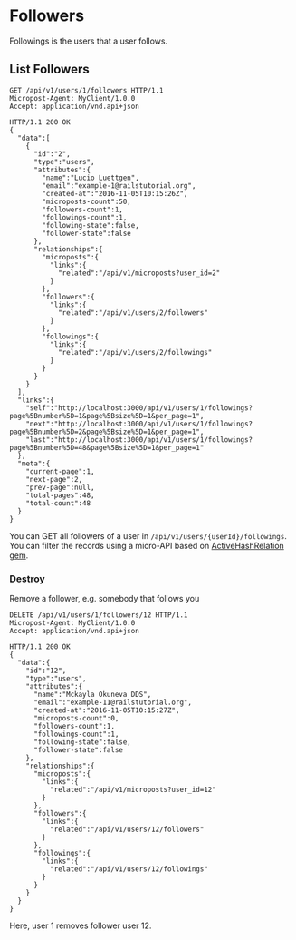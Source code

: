 # Followers

Followings is the users that a user follows.

## List Followers
```http
GET /api/v1/users/1/followers HTTP/1.1
Micropost-Agent: MyClient/1.0.0
Accept: application/vnd.api+json
```
```http
HTTP/1.1 200 OK
{  
  "data":[  
    {  
      "id":"2",
      "type":"users",
      "attributes":{  
        "name":"Lucio Luettgen",
        "email":"example-1@railstutorial.org",
        "created-at":"2016-11-05T10:15:26Z",
        "microposts-count":50,
        "followers-count":1,
        "followings-count":1,
        "following-state":false,
        "follower-state":false
      },
      "relationships":{  
        "microposts":{  
          "links":{  
            "related":"/api/v1/microposts?user_id=2"
          }
        },
        "followers":{  
          "links":{  
            "related":"/api/v1/users/2/followers"
          }
        },
        "followings":{  
          "links":{  
            "related":"/api/v1/users/2/followings"
          }
        }
      }
    }
  ],
  "links":{  
    "self":"http://localhost:3000/api/v1/users/1/followings?page%5Bnumber%5D=1&page%5Bsize%5D=1&per_page=1",
    "next":"http://localhost:3000/api/v1/users/1/followings?page%5Bnumber%5D=2&page%5Bsize%5D=1&per_page=1",
    "last":"http://localhost:3000/api/v1/users/1/followings?page%5Bnumber%5D=48&page%5Bsize%5D=1&per_page=1"
  },
  "meta":{  
    "current-page":1,
    "next-page":2,
    "prev-page":null,
    "total-pages":48,
    "total-count":48
  }
}
```

You can GET all followers of a user in `/api/v1/users/{userId}/followings`.
You can filter the records using a micro-API based on [ActiveHashRelation gem](https://github.com/kollegorna/active_hash_relation).


### Destroy
Remove a follower, e.g. somebody that follows you

```http
DELETE /api/v1/users/1/followers/12 HTTP/1.1
Micropost-Agent: MyClient/1.0.0
Accept: application/vnd.api+json
```
```http
HTTP/1.1 200 OK
{  
  "data":{  
    "id":"12",
    "type":"users",
    "attributes":{  
      "name":"Mckayla Okuneva DDS",
      "email":"example-11@railstutorial.org",
      "created-at":"2016-11-05T10:15:27Z",
      "microposts-count":0,
      "followers-count":1,
      "followings-count":1,
      "following-state":false,
      "follower-state":false
    },
    "relationships":{  
      "microposts":{  
        "links":{  
          "related":"/api/v1/microposts?user_id=12"
        }
      },
      "followers":{  
        "links":{  
          "related":"/api/v1/users/12/followers"
        }
      },
      "followings":{  
        "links":{  
          "related":"/api/v1/users/12/followings"
        }
      }
    }
  }
}
```

Here, user 1 removes follower user 12.
